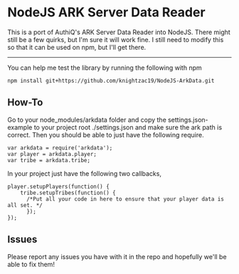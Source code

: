 # NodeJS ARK Server Data Reader

This is a port of AuthiQ's ARK Server Data Reader into NodeJS. There might still be a few quirks, but I'm sure it will work fine. 
I still need to modify this so that it can be used on npm, but I'll get there.

----

You can help me test the library by running the following with npm

```npm install git+https://github.com/knightzac19/NodeJS-ArkData.git```

## How-To

Go to your node_modules/arkdata folder and copy the settings.json-example to your project root ./settings.json and make sure the ark path is correct. 
Then you should be able to just have the following require.

``` 
var arkdata = require('arkdata'); 
var player = arkdata.player; 
var tribe = arkdata.tribe;
```

In your project just have the following two callbacks,

```
player.setupPlayers(function() {  
    tribe.setupTribes(function() {
      /*Put all your code in here to ensure that your player data is all set. */ 
      }); 
}); 
```

## Issues

Please report any issues you have with it in the repo and hopefully we'll be able to fix them!
